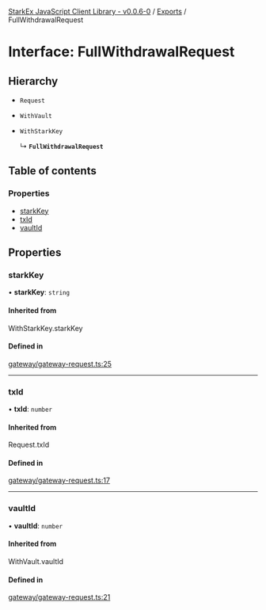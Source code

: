 [StarkEx JavaScript Client Library - v0.0.6-0](../README.md) / [Exports](../modules.md) / FullWithdrawalRequest

# Interface: FullWithdrawalRequest

## Hierarchy

- `Request`

- `WithVault`

- `WithStarkKey`

  ↳ **`FullWithdrawalRequest`**

## Table of contents

### Properties

- [starkKey](FullWithdrawalRequest.md#starkkey)
- [txId](FullWithdrawalRequest.md#txid)
- [vaultId](FullWithdrawalRequest.md#vaultid)

## Properties

### starkKey

• **starkKey**: `string`

#### Inherited from

WithStarkKey.starkKey

#### Defined in

[gateway/gateway-request.ts:25](https://github.com/starkware-libs/starkex-js/blob/f906f83/src/lib/gateway/gateway-request.ts#L25)

---

### txId

• **txId**: `number`

#### Inherited from

Request.txId

#### Defined in

[gateway/gateway-request.ts:17](https://github.com/starkware-libs/starkex-js/blob/f906f83/src/lib/gateway/gateway-request.ts#L17)

---

### vaultId

• **vaultId**: `number`

#### Inherited from

WithVault.vaultId

#### Defined in

[gateway/gateway-request.ts:21](https://github.com/starkware-libs/starkex-js/blob/f906f83/src/lib/gateway/gateway-request.ts#L21)

